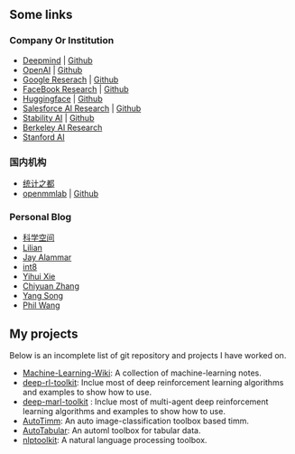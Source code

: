 ## Some links


### Company Or Institution

- [Deepmind](https://www.deepmind.com/) | [Github](https://github.com/deepmind)
- [OpenAI](https://openai.com/blog/) | [Github](https://github.com/openai/)
- [Google Reserach](https://ai.googleblog.com/) | [Github](https://github.com/google-research/google-research)
- [FaceBook Research](https://ai.facebook.com/blog) | [Github](https://github.com/facebookresearch)
- [Huggingface](https://huggingface.co/blog) | [Github](https://github.com/huggingface)
- [Salesforce AI Research](https://blog.salesforceairesearch.com/) | [Github](https://github.com/salesforce)
- [Stability AI](https://platform.stability.ai/) | [Github](https://github.com/stability-ai)
- [Berkeley AI Research](https://bair.berkeley.edu/blog/?refresh=1)
- [Stanford AI](https://ai.stanford.edu/blog/)

### 国内机构
- [统计之都](https://cosx.org/)
- [openmmlab]() | [Github](https://github.com/open-mmlab)

### Personal Blog
- [科学空间](https://spaces.ac.cn/)
- [Lilian](https://lilianweng.github.io/)
- [Jay Alammar](https://jalammar.github.io/)
- [int8](https://int8.io/)
- [Yihui Xie](https://yihui.org/)
- [Chiyuan Zhang](https://pluskid.org/)
- [Yang Song](https://yang-song.net/)
- [Phil Wang](https://github.com/lucidrains)

## My projects

Below is an incomplete list of git repository and projects I have worked on.

- [Machine-Learning-Wiki](https://jianzhnie.github.io/machine-learning-wiki/): A collection of machine-learning notes.
- [deep-rl-toolkit](https://github.com/jianzhnie): Inclue most of deep reinforcement learning algorithms and examples to show how to use.
- [deep-marl-toolkit]() : Inclue most of multi-agent deep reinforcement learning algorithms and examples to show how to use.
- [AutoTimm](https://github.com/jianzhnie/AutoTimm): An auto image-classification toolbox based timm.
- [AutoTabular](https://github.com/jianzhnie/AutoTabular): An automl  toolbox for tabular data.
- [nlptoolkit](https://github.com/jianzhnie/nlp-toolkit): A natural language processing toolbox.
